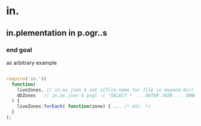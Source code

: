 # in.

## in.plementation in p.ogr..s

### end goal

as arbitrary example

```javascript

require('in.')(
  function(
    liveZones, // in.as.json $ cat {{file.name for file in expand.dir('/etc/bind/zones/db.*')}} | zone2json
    dbZones   // in.as.json $ psql -c "SELECT * ... OUTER JOIN ... INNER PEACE ... WHERE domain = '{{z.domain for z in args.liveZones}}' | psql2json
  ) {
    liveZones.forEach( function(zone) { ... /* etc. */
  }
);

```
